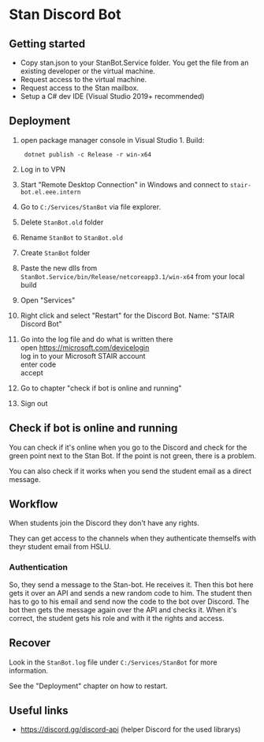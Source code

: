 # Stan Discord Bot

## Getting started

* Copy stan.json to your StanBot.Service folder. You get the file from an existing developer or the virtual machine.
* Request access to the virtual machine.
* Request access to the Stan mailbox.
* Setup a C# dev IDE (Visual Studio 2019+ recommended)

## Deployment

1. open package manager console in Visual Studio 1. Build:

        dotnet publish -c Release -r win-x64

2. Log in to VPN
3. Start "Remote Desktop Connection" in Windows and connect to `stair-bot.el.eee.intern`
4. Go to `C:/Services/StanBot` via file explorer.
5. Delete `StanBot.old` folder
6. Rename `StanBot` to `StanBot.old`
7. Create `StanBot` folder
8. Paste the new dlls from `StanBot.Service/bin/Release/netcoreapp3.1/win-x64` from your local build
9. Open "Services"
10. Right click and select "Restart" for the Discord Bot. Name: "STAIR Discord Bot"
11. Go into the log file and do what is written there\
    open <https://microsoft.com/devicelogin>\
    log in to your Microsoft STAIR account\
    enter code\
    accept
12. Go to chapter "check if bot is online and running"
13. Sign out

## Check if bot is online and running

You can check if it's online when you go to the Discord and check for the green point next to the Stan Bot.
If the point is not green, there is a problem.

You can also check if it works when you send the student email as a direct message.

## Workflow

When students join the Discord they don't have any rights.

They can get access to the channels when they authenticate themselfs with theyr student email from HSLU.

### Authentication

So, they send a message to the Stan-bot. He receives it. Then this bot here gets it over an API and sends a new random code to him.
The student then has to go to his email and send now the code to the bot over Discord.
The bot then gets the message again over the API and checks it. 
When it's correct, the student gets his role and with it the rights and access.

## Recover

Look in the `StanBot.log` file under `C:/Services/StanBot` for more information.

See the "Deployment" chapter on how to restart.

## Useful links

* <https://discord.gg/discord-api> (helper Discord for the used librarys)

